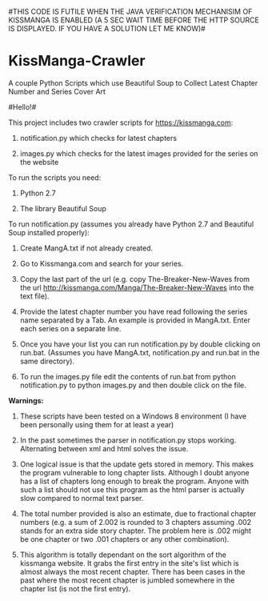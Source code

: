#THIS CODE IS FUTILE WHEN THE JAVA VERIFICATION MECHANISIM OF KISSMANGA IS ENABLED (A 5 SEC WAIT TIME BEFORE THE HTTP SOURCE IS DISPLAYED. IF YOU HAVE A SOLUTION LET ME KNOW)#


# KissManga-Crawler
A couple Python Scripts which use Beautiful Soup to Collect Latest Chapter Number and Series Cover Art


#Hello!#


This project includes two crawler scripts for <https://kissmanga.com>:

1.	notification.py which checks for latest chapters

2.	images.py which checks for the latest images provided for the series on the website



To run the scripts you need:

1.	Python 2.7

2.	The library Beautiful Soup



To run notification.py (assumes you already have Python 2.7 and Beautiful Soup installed properly):

1.	Create MangA.txt if not already created.

2.	Go to Kissmanga.com and search for your series.

3.	Copy the last part of the url (e.g. copy The-Breaker-New-Waves from the url http://kissmanga.com/Manga/The-Breaker-New-Waves into the text file).

4.	Provide the latest chapter number you have read following the series name separated by a Tab. An example is provided in MangA.txt. Enter each series on a separate line.

5.	Once you have your list you can run notification.py by double clicking on run.bat. (Assumes you have MangA.txt, notification.py and run.bat in the same directory).

6.	To run the images.py file edit the contents of run.bat from python notification.py to python images.py  and then double click on the file.



__Warnings:__

1.	These scripts have been tested on a Windows 8 environment (I have been personally using them for at least a year)

2.	In the past sometimes the parser in notification.py stops working. Alternating between xml and html solves the issue.

3.	One logical issue is that the update gets stored in memory. This makes the program vulnerable to long chapter lists. Although I doubt anyone has a list of chapters long enough to break the program. Anyone with such a list should not use this program as the html parser is actually slow compared to normal text parser.

4.	The total number provided is also an estimate, due to fractional chapter numbers (e.g. a sum of 2.002 is rounded to 3 chapters assuming .002 stands for an extra side story chapter. The problem here is .002 might be one chapter or two .001 chapters or any other combination).

5.	This algorithm is totally dependant on the sort algorithm of the kissmanga website. It grabs the first entry in the site's list which is almost always the most recent chapter. There has been cases in the past where the most recent chapter is jumbled somewhere in the chapter list (is not the first entry).
